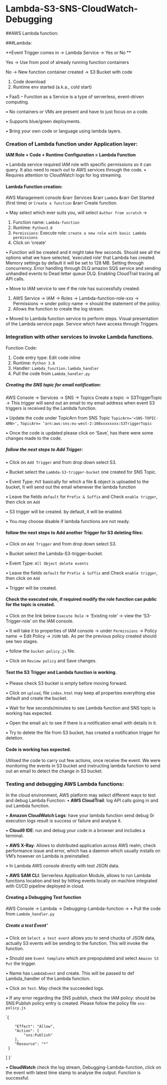 # Lambda-S3-SNS-CloudWatch-Debugging

##AWS Lambda function:


###Lambda: 

**Event Trigger comes in &rarr; Lambda Service &rarr; Yes or No **

Yes &rarr; Use from pool of already running function containers

No &rarr; New function container created  &rarr; S3 Bucket with code
1.	 Code download
2.	Runtime env started (a.k.a., cold start)

•	FaaS – Function as a Service is a type of serverless, event-driven computing.

•	No containers or VMs are present and have to just focus on a code.

•	Supports blue/green deployments.

•	Bring your own code or language using lambda layers.


### Creation of Lambda function under Application layer:

**IAM Role + Code + Runtime Configuration = Lambda Function**

•	Lambda service required IAM role with specific permissions so it can query. It also need to reach out to AWS services through the code.
•	Requires attention to CloudWatch logs for log streaming.

#### Lambda Function creation:

AWS Management console &rarr Services &rarr `Lambda` &rarr Get Started (first time) or `Create a function` &rarr Create function.

•	May select which ever suits you, will select `Author from scratch` &rarr;
1.	Function name: `Lambda-function`
2.	Runtime: `Python3.8`
3.	`Permissions`: Execute role: `create a new role with basic Lambda permissions`
4.	Click on ‘create’

•	Function will be created and it might take few seconds. Should see all the options what we have selected, ‘executed role’ that Lambda has created. Memory settings by default it will be set to 128 MB. Setting through concurrency. Error handling through DLQ amazon SQS service and sending unhandled events to Dead letter queue DLQ. Enabling CloudTrail tracing all API calls.

•	Move to IAM service to see if the role has successfully created. 
1.	AWS Service &rarr; IAM &rarr; Roles &rarr; Lambda-function-role-xxx  &rarr; Permissions &rarr; under policy name &rarr; should the statement of the policy.
2.	Allows the function to create the log stream.

•	Moved to Lambda function service to perform steps. Visual presentation of the Lambda service page. Service which have access through Triggers.

### Integration with other services to invoke Lambda functions.

Function Code: 

1. Code entry type: Edit code inline
2. Runtime: `Python 3.8`
3. Handler: `Lambda_function.lambda_handler`
4. Pull the code from `Lambda_handler.py`


##### Creating the SNS topic for email notification:

AWS Console &rarr; Services &rarr; SNS &rarr; Topics 
Create a topic &rarr; S3TriggerTopic &rarr; This trigger will send out an email to my email address when event S3 triggers is received by the Lambda function.

•	Update the code under TopicArn from SNS Topic
 `TopicArn='<SNS-TOPIC-ARN>',`
`TopicArn= ‘arn:aws:sns:eu-west-2:108xxxxxxxx:S3TriggerTopic`

•	Once the code is updated please click on ‘Save’, has there were some changes made to the code.

##### follow the next steps to Add Trigger:

•	Click on `Add Trigger` and from drop down select S3.

•	Bucket select the `Lambda-S3-trigger-bucket` one created for SNS Topic.

•	Event Type: `PUT` basically for which a file & object is uploaded to the bucket, It will send out the email whenever the lambda function

•	Leave the fields `default` for `Prefix & Suffix` and Check `enable trigger`, then click on `Add`

•	S3 trigger will be created. by default, it will be enabled.

•	You may choose disable if lambda functions are not ready.

#### follow the next steps to Add another Trigger for S3 deleting files:

•	Click on `Add Trigger` and from drop down select S3.

•	Bucket select the Lambda-S3-trigger-bucket.

•	Event Type: `All Object delete events`

•	Leave the fields `default` for `Prefix & Suffix` and Check `enable trigger`, then click on `Add`

•	Trigger will be created.


#### Check the executed role, if required modify the role function can public for the topic is created.

•	Click on the link below `Execute Role` &rarr; ‘Existing role’ &rarr; view the ‘S3-Trigger-role’ on the IAM console.

•	It will take it to properties of IAM console &rarr; under `Permissions` &rarr; Policy name &rarr; Edit Policy &rarr; `JSON` tab. As per the previous policy created should see two stages.

•	follow the `bucket-policy.js` file.

•	Click on `Review policy` and Save changes.

#### Test the S3 Trigger and Lambda function is working.

•	Please check S3 bucket is empty before moving forward. 

•	Click on `upload`, file `index.html` may keep all properties everything else default and create the bucket. 

•	Wait for few seconds/minutes to see Lambda function and SNS topic is working has expected. 

•	Open the email a/c to see if there is a notification email with details in it. 

•	Try to delete the file from S3 bucket, has created a notification trigger for deletion. 

#### Code is working has expected.

Utilised the code to carry out few actions, once receive the event.
We were monitoring the events in S3 bucket and instructing lambda function to send out an email to detect the change in S3 bucket.


### Testing and debugging AWS Lambda functions:

In the cloud environment, AWS platform may select different ways to test and debug Lambda Function:
•	**AWS CloudTrail**: log API calls going in and out Lambda function.

•	**Amazon CloudWatch Logs**: have your lambda function send debug 0r execution logs result is success or failure and analyse it.

•	**Cloud9 IDE**: run and debug your code in a browser and includes a terminal.

•	**AWS X-Ray**: Allows to distributed application across AWS realm, check performance issue and error, which has a daemon which usually installs on VM’s however on Lambda is preinstalled. 

•	In Lambda AWS console directly with test JSON data.

•	**AWS SAM CLI**: Serverless Application Module, allows to run Lambda functions location and test by hitting events locally on machine integrated with CI/CD pipeline deployed in cloud.


#### Creating a Debugging Test function
AWS Console &rarr; Lambda &rarr; Debugging-Lambda-function &rarr; 
•	 Pull the code from `Lambda_handler.py`


##### Create a test Event’

•	Click on `Select a test event` allows you to send chucks of JSON data, actually S3 events will be sending to the function. This will invoke the function.

•	Should see `Event template` which are prepopulated and select `Amazon S3 Put` the trigger.

•	Name has `LambdaEvent` and create. This will be passed to def Lambda_handler of the Lambda function.

•	Click on `Test`. May check the succeeded logs.

 
•	If any error regarding the SNS publish, check the IAM policy: should be SNS:Publish policy entry is created.
Please follow the policy file `sns-policy.js`

`{

        "Effect": "Allow",
        "Action": [
            "sns:Publish"
        ],
        "Resource": "*"
     }
  ]
}`



•	**CloudWatch** check the log stream, Debugging-Lambda-function, click on the event with latest time stamp to analyse the output. Function is successful.
